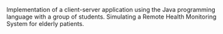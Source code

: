 Implementation of a client-server application using the Java programming language with a group of students.
Simulating a Remote Health Monitoring System for elderly patients.

